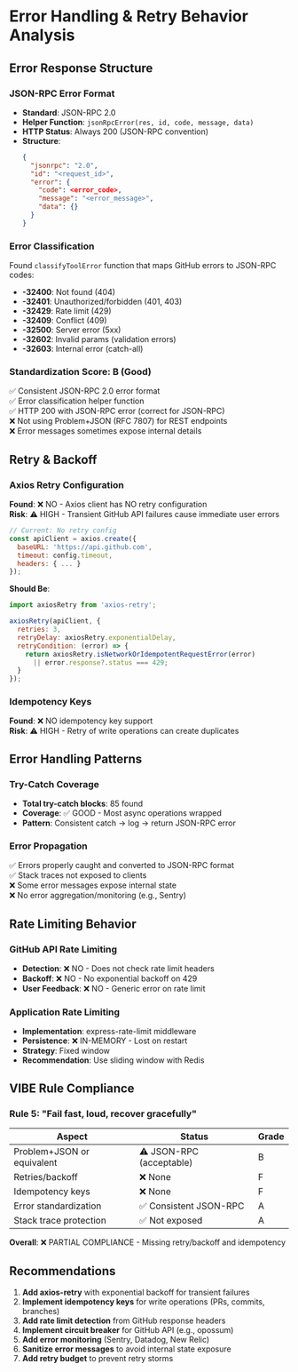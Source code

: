 # Error Handling & Retry Behavior Analysis

## Error Response Structure

### JSON-RPC Error Format
- **Standard**: JSON-RPC 2.0
- **Helper Function**: `jsonRpcError(res, id, code, message, data)`
- **HTTP Status**: Always 200 (JSON-RPC convention)
- **Structure**:
  ```json
  {
    "jsonrpc": "2.0",
    "id": "<request_id>",
    "error": {
      "code": <error_code>,
      "message": "<error_message>",
      "data": {}
    }
  }
  ```

### Error Classification
Found `classifyToolError` function that maps GitHub errors to JSON-RPC codes:
- **-32400**: Not found (404)
- **-32401**: Unauthorized/forbidden (401, 403)
- **-32429**: Rate limit (429)
- **-32409**: Conflict (409)
- **-32500**: Server error (5xx)
- **-32602**: Invalid params (validation errors)
- **-32603**: Internal error (catch-all)

### Standardization Score: **B (Good)**
✅ Consistent JSON-RPC 2.0 error format  
✅ Error classification helper function  
✅ HTTP 200 with JSON-RPC error (correct for JSON-RPC)  
❌ Not using Problem+JSON (RFC 7807) for REST endpoints  
❌ Error messages sometimes expose internal details

## Retry & Backoff

### Axios Retry Configuration
**Found**: ❌ NO - Axios client has NO retry configuration  
**Risk**: ⚠️ HIGH - Transient GitHub API failures cause immediate user errors

```javascript
// Current: No retry config
const apiClient = axios.create({
  baseURL: 'https://api.github.com',
  timeout: config.timeout,
  headers: { ... }
});
```

**Should Be**:
```javascript
import axiosRetry from 'axios-retry';

axiosRetry(apiClient, {
  retries: 3,
  retryDelay: axiosRetry.exponentialDelay,
  retryCondition: (error) => {
    return axiosRetry.isNetworkOrIdempotentRequestError(error) 
      || error.response?.status === 429;
  }
});
```

### Idempotency Keys
**Found**: ❌ NO idempotency key support  
**Risk**: ⚠️ HIGH - Retry of write operations can create duplicates

## Error Handling Patterns

### Try-Catch Coverage
- **Total try-catch blocks**: 85 found
- **Coverage**: ✅ GOOD - Most async operations wrapped
- **Pattern**: Consistent catch → log → return JSON-RPC error

### Error Propagation
✅ Errors properly caught and converted to JSON-RPC format  
✅ Stack traces not exposed to clients  
❌ Some error messages expose internal state  
❌ No error aggregation/monitoring (e.g., Sentry)

## Rate Limiting Behavior

### GitHub API Rate Limiting
- **Detection**: ❌ NO - Does not check rate limit headers
- **Backoff**: ❌ NO - No exponential backoff on 429
- **User Feedback**: ❌ NO - Generic error on rate limit

### Application Rate Limiting
- **Implementation**: express-rate-limit middleware
- **Persistence**: ❌ IN-MEMORY - Lost on restart
- **Strategy**: Fixed window
- **Recommendation**: Use sliding window with Redis

## VIBE Rule Compliance

### Rule 5: "Fail fast, loud, recover gracefully"

| Aspect | Status | Grade |
|--------|--------|-------|
| Problem+JSON or equivalent | ⚠️ JSON-RPC (acceptable) | B |
| Retries/backoff | ❌ None | F |
| Idempotency keys | ❌ None | F |
| Error standardization | ✅ Consistent JSON-RPC | A |
| Stack trace protection | ✅ Not exposed | A |

**Overall**: ❌ PARTIAL COMPLIANCE - Missing retry/backoff and idempotency

## Recommendations

1. **Add axios-retry** with exponential backoff for transient failures
2. **Implement idempotency keys** for write operations (PRs, commits, branches)
3. **Add rate limit detection** from GitHub response headers
4. **Implement circuit breaker** for GitHub API (e.g., opossum)
5. **Add error monitoring** (Sentry, Datadog, New Relic)
6. **Sanitize error messages** to avoid internal state exposure
7. **Add retry budget** to prevent retry storms
